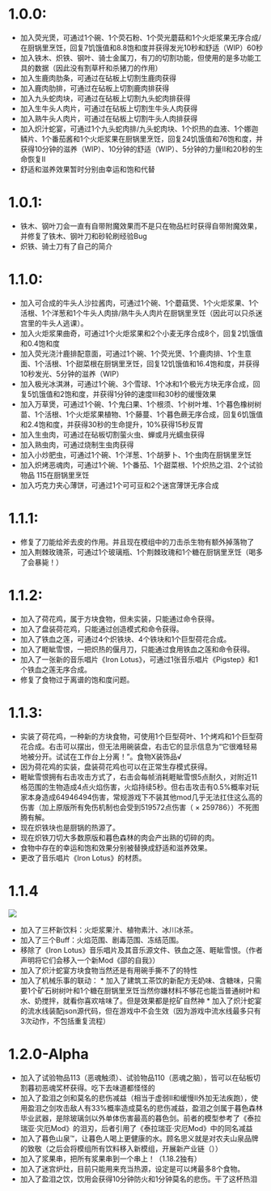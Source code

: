 # 1.0.0:
* 加入荧光煲，可通过1个碗、1个荧石粉、1个荧光蘑菇和1个火炬浆果无序合成/在厨锅里烹饪，回复7饥饿值和8.8饱和度并获得发光10秒和舒适（WIP）60秒
* 加入铁木、炽铁、钢叶、骑士金属刀，有刀的切割功能，但使用的是多功能工具的数据（因此没有割草杆和杀猪刀的作用）
* 加入生鹿肉肋条，可通过在砧板上切割生鹿肉获得
* 加入鹿肉肋排，可通过在砧板上切割鹿肉排获得
* 加入九头蛇肉块，可通过在砧板上切割九头蛇肉排获得
* 加入生牛头人肉片，可通过在砧板上切割生牛头人肉获得
* 加入熟牛头人肉片，可通过在砧板上切割牛头人肉排获得
* 加入炽汁蛇宴，可通过1个九头蛇肉排/九头蛇肉块、1个炽热的血液、1个娜迦鳞片、1个番茄酱和1个火炬浆果在厨锅里烹饪，回复24饥饿值和76饱和度，并获得10分钟的滋养（WIP）、10分钟的舒适（WIP）、5分钟的力量II和20秒的生命恢复II
* 舒适和滋养效果暂时分别由幸运和饱和代替

# 1.0.1:
* 铁木、钢叶刀会一直有自带附魔效果而不是只在物品栏时获得自带附魔效果，并修复了铁木、钢叶刀和砂轮刷经验Bug
* 炽铁、骑士刀有了自己的简介

# 1.1.0:
* 加入可合成的牛头人沙拉酱肉，可通过1个碗、1个蘑菇煲、1个火炬浆果、1个活根、1个洋葱和1个牛头人肉排/熟牛头人肉片在厨锅里烹饪（因此可以只杀迷宫里的牛头人逃课）。
* 加入火炬浆果曲奇，可通过1个火炬浆果和2个小麦无序合成8个，回复2饥饿值和0.4饱和度
* 加入荧光浇汁鹿排配意面，可通过1个碗、1个荧光煲、1个鹿肉排、1个生意面、1个活根、1个甜菜根在厨锅里烹饪，回复12饥饿值和16.4饱和度，并获得10秒发光、5分钟的滋养（WIP）
* 加入极光冰淇淋，可通过1个碗、3个雪球、1个冰和1个极光方块无序合成，回复5饥饿值和2饱和度，并获得1分钟的速度III和30秒的缓慢效果
* 加入万草煲，可通过1个碗、1个鬼臼果、1个根须、1个树叶堆、1个暮色橡树树苗、1个活根、1个火炬浆果植物、1个藤蔓、1个暮色蕨无序合成，回复6饥饿值和2.4饱和度，并获得30秒的生命提升，10%获得15秒反胃
* 加入生虫肉，可通过在砧板切割萤火虫、蝉或月光蠕虫获得
* 加入熟虫肉，可通过烧制生虫肉获得
* 加入小炒肥虫，可通过1个碗、1个洋葱、1个胡萝卜、1个虫肉在厨锅里烹饪
* 加入炽烤恶魂肉，可通过1个碗、1个番茄、1个甜菜根、1个炽热之泪、2个试验物品 115在厨锅里烹饪
* 加入巧克力夹心薄饼，可通过1个可可豆和2个迷宫薄饼无序合成

# 1.1.1:
* 修复了刀能给斧去皮的作用。并且现在模组中的刀击杀生物有额外掉落物了
* 加入荆棘玫瑰茶，可通过1个玻璃瓶、1个荆棘玫瑰和1个糖在厨锅里烹饪（喝多了会暴毙！）

# 1.1.2:
* 加入了荷花鸡，属于方块食物，但未实装，只能通过命令获得。
* 加入了盘装荷花鸡，只能通过创造模式和命令获得。
* 加入了铁血之莲，可通过4个炽铁块、4个铁块和1个巨型荷花合成。
* 加入了睚眦雪恨，一把炽热的偃月刀，只能通过食用铁血之莲和命令获得。
* 加入了一张新的音乐唱片《Iron Lotus》，可通过1张音乐唱片《Pigstep》和1个铁血之莲无序合成。
* 修复了食物过于离谱的饱和度问题。

# 1.1.3:
* 实装了荷花鸡，一种新的方块食物，可使用1个巨型荷叶、1个烤鸡和1个巨型荷花合成。右击可以摆出，但无法用碗装盘，右击它的显示信息为“它很难轻易地被分开。试试在工作台上分离！”。食物X装饰品√
* 因为荷花鸡的实装，盘装荷花鸡也可以在正常生存模式获得。
* 睚眦雪恨拥有右击攻击方式了，右击会每帧消耗睚眦雪恨5点耐久，对附近11格范围的生物造成4点火焰伤害，火焰持续5秒。但右击攻击有0.5%概率对玩家本身造成64946494伤害，常规游戏下不装其他mod几乎无法扛住这么高的伤害（加上原版所有免伤机制也会受到519572点伤害（ × 259786））不死图腾有解。
* 现在炽铁块也是厨锅的热源了。
* 现在炽铁刀切大多数原版和暮色森林的肉会产出熟的切碎的肉。
* 食物中存在的幸运和饱和效果分别被替换成舒适和滋养效果。
* 更改了音乐唱片《Iron Lotus》的材质。

# 1.1.4
![](https://i.mcmod.cn/editor/upload/20220710/1657416442_55994_fxqD.png)  
* 加入了三杯新饮料：火炬浆果汁、植物素汁、冰川冰茶。
* 加入了三个Buff：火焰范围、剧毒范围、冻结范围。
* 移除了《Iron Lotus》音乐唱片及其音乐源文件、铁血之莲、睚眦雪恨。（作者声明将它们会移入一个新Mod《邵的自我》）
* 加入了炽汁蛇宴方块食物当然还是有用碗手撕不了的特性
* 加入了机械乐事的联动：
      * 加入了建筑工茶饮的新配方无奶味、含糖味，只需要1个矿石树树叶和1个糖在厨锅里烹饪当然你嫌材料不够花也能当普通树叶和水、奶搅拌，就看你喜欢啥味了。但是效果都是挖矿自然神
      * 加入了炽汁蛇宴的流水线装配json源代码，但在游戏中不会生效（因为游戏中流水线最多只有3次动作，不包括重复流程）

# 1.2.0-Alpha
* 加入了试验物品113（恶魂触须）、试验物品110（恶魂之脑），皆可以在砧板切割暮初恶魂奖杯获得。吃下去味道都怪怪的
* 加入了盈泪之剑和莫名的悲伤减益（相当于虚弱II和缓慢II外加无法疾跑），使用盈泪之剑攻击敌人有33%概率造成莫名的悲伤减益，盈泪之剑属于暮色森林毕业武器，是除玻璃剑以外单体伤害最高的暮色剑。前者的模型参考了《泰拉瑞亚·灾厄Mod》的泪刃，后者引用了《泰拉瑞亚·灾厄Mod》中的同名减益
* 加入了暮色山泉™，让暮色人喝上更健康的水。顾名思义就是对农夫山泉品牌的致敬（之后会将模组所有饮料移入新模组，开展新产业链（））
* 加入了浆果串，把所有浆果串到一个串上！（1.18.2独有）
* 加入了迷宫炉灶，目前只能用来充当热源，设定是可以烤最多8个食物。
* 加入了盈泪之饮，饮用会获得10分钟防火和1分钟莫名的悲伤。干了这杯热泪


